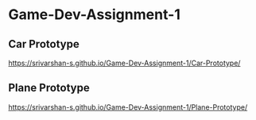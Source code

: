 # Game-Dev-Assignment-1

## Car Prototype
https://srivarshan-s.github.io/Game-Dev-Assignment-1/Car-Prototype/

## Plane Prototype
https://srivarshan-s.github.io/Game-Dev-Assignment-1/Plane-Prototype/
